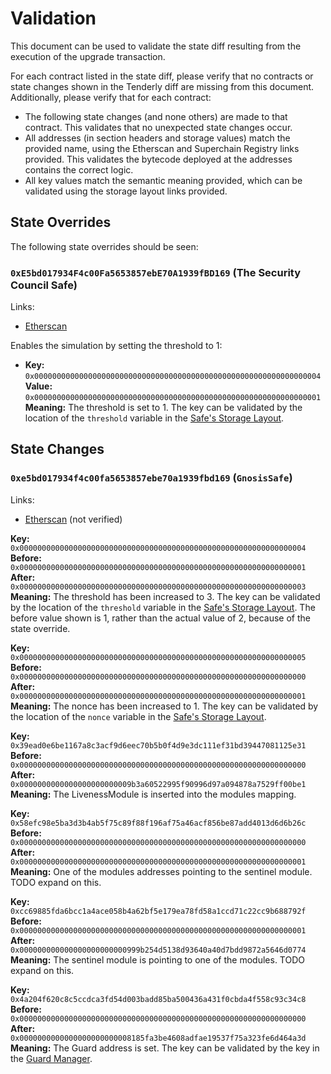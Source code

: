 # Validation

This document can be used to validate the state diff resulting from the execution of the upgrade
transaction.

For each contract listed in the state diff, please verify that no contracts or state changes shown in the Tenderly diff are missing from this document. Additionally, please verify that for each contract:

- The following state changes (and none others) are made to that contract. This validates that no unexpected state changes occur.
- All addresses (in section headers and storage values) match the provided name, using the Etherscan and Superchain Registry links provided. This validates the bytecode deployed at the addresses contains the correct logic.
- All key values match the semantic meaning provided, which can be validated using the storage layout links provided.

## State Overrides

The following state overrides should be seen:

### `0xE5bd017934F4c00Fa5653857ebE70A1939fBD169` (The Security Council Safe)

Links:
- [Etherscan](https://sepolia.etherscan.io/address/0xE5bd017934F4c00Fa5653857ebE70A1939fBD169)

Enables the simulation by setting the threshold to 1:

- **Key:** `0x0000000000000000000000000000000000000000000000000000000000000004` <br/>
  **Value:** `0x0000000000000000000000000000000000000000000000000000000000000001`
  **Meaning:** The threshold is set to 1. The key can be validated by the location of the `threshold` variable in the [Safe's Storage Layout](https://github.com/safe-global/safe-smart-account/blob/186a21a74b327f17fc41217a927dea7064f74604/contracts/examples/libraries/GnosisSafeStorage.sol#L14).

## State Changes

### `0xe5bd017934f4c00fa5653857ebe70a1939fbd169` (`GnosisSafe`)

Links:
- [Etherscan](https://sepolia.etherscan.io/address/0xe5bd017934f4c00fa5653857ebe70a1939fbd169) (not verified)

**Key:** `0x0000000000000000000000000000000000000000000000000000000000000004` <br/>
**Before:** `0x0000000000000000000000000000000000000000000000000000000000000001` <br/>
**After:** `0x0000000000000000000000000000000000000000000000000000000000000003` <br/>
**Meaning:** The threshold has been increased to 3. The key can be validated by the location of the `threshold` variable in the [Safe's Storage Layout](https://github.com/safe-global/safe-smart-account/blob/186a21a74b327f17fc41217a927dea7064f74604/contracts/examples/libraries/GnosisSafeStorage.sol#L14). The before value shown is 1, rather than the actual value of 2, because of the state override.

**Key:** `0x0000000000000000000000000000000000000000000000000000000000000005` <br/>
**Before:** `0x0000000000000000000000000000000000000000000000000000000000000000` <br/>
**After:** `0x0000000000000000000000000000000000000000000000000000000000000001` <br/>
**Meaning:** The nonce has been increased to 1. The key can be validated by the location of the `nonce` variable in the [Safe's Storage Layout](https://github.com/safe-global/safe-smart-account/blob/186a21a74b327f17fc41217a927dea7064f74604/contracts/examples/libraries/GnosisSafeStorage.sol#L17).

**Key:** `0x39ead0e6be1167a8c3acf9d6eec70b5b0f4d9e3dc111ef31bd39447081125e31` <br/>
**Before:** `0x0000000000000000000000000000000000000000000000000000000000000000` <br/>
**After:** `0x0000000000000000000000009b3a60522995f90996d97a094878a7529ff00be1` <br/>
**Meaning:** The LivenessModule is inserted into the modules mapping.

**Key:** `0x58efc98e5ba3d3b4ab5f75c89f88f196af75a46acf856be87add4013d6d6b26c` <br/>
**Before:** `0x0000000000000000000000000000000000000000000000000000000000000000` <br/>
**After:** `0x0000000000000000000000000000000000000000000000000000000000000001` <br/>
**Meaning:** One of the modules addresses pointing to the sentinel module. TODO expand on this.

**Key:** `0xcc69885fda6bcc1a4ace058b4a62bf5e179ea78fd58a1ccd71c22cc9b688792f` <br/>
**Before:** `0x0000000000000000000000000000000000000000000000000000000000000001` <br/>
**After:** `0x000000000000000000000000999b254d5138d93640a40d7bdd9872a5646d0774` <br/>
**Meaning:** The sentinel module is pointing to one of the modules. TODO expand on this.

**Key:** `0x4a204f620c8c5ccdca3fd54d003badd85ba500436a431f0cbda4f558c93c34c8` <br/>
**Before:** `0x0000000000000000000000000000000000000000000000000000000000000000` <br/>
**After:** `0x0000000000000000000000008185fa3be4608adfae19537f75a323fe6d464a3d` <br/>
**Meaning:** The Guard address is set. The key can be validated by the key in the [Guard Manager](https://github.com/safe-global/safe-contracts/blob/v1.3.0/contracts/base/GuardManager.sol#L30).
